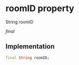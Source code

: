 


# roomID property







String roomID
  
_<span class="feature">final</span>_






## Implementation

```dart
final String roomID;
```







